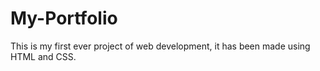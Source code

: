 # My-Portfolio
This is my first ever project of web development, it has been made using HTML and CSS.
